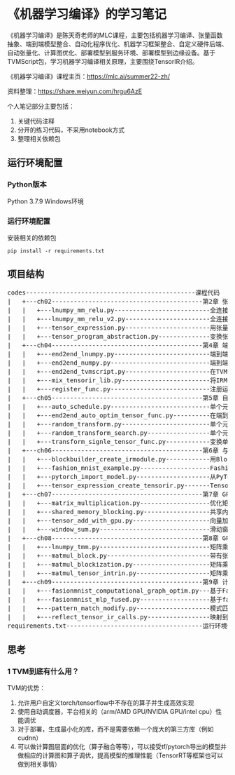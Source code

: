 # 《机器学习编译》的学习笔记

《机器学习编译》是陈天奇老师的MLC课程，主要包括机器学习编译、张量函数抽象、端到端模型整合、自动化程序优化、机器学习框架整合、自定义硬件后端、自动张量化、计算图优化、部署模型到服务环境、部署模型到边缘设备。基于TVMScript包，学习机器学习编译相关原理，主要围绕TensorIR介绍。

《机器学习编译》课程主页：https://mlc.ai/summer22-zh/

资料整理：https://share.weiyun.com/hrgu6AzE

个人笔记部分主要包括：
1. 关键代码注释
2. 分开的练习代码，不采用notebook方式
3. 整理相关依赖包

## 运行环境配置
### Python版本
Python 3.7.9 Windows环境

### 运行环境配置
安装相关的依赖包
```shell
pip install -r requirements.txt
```

## 项目结构
<pre>
codes----------------------------------------------课程代码
|   +---ch02-----------------------------------------第2章 张量程序抽象
|   |   +---lnumpy_mm_relu.py--------------------------全连接层的张量函数
|   |   +---lnumpy_mm_relu_v2.py-----------------------全连接层的张量函数V2
|   |   +---tensor_expression.py-----------------------用张量表达式生成TensorIR
|   |   +---tensor_program_abstraction.py--------------变换张量函数
|   +---ch04-----------------------------------------第4章 端到端模型整合
|   |   +---end2end_lnumpy.py--------------------------端到端模型的底层Numpy实现
|   |   +---end2end_numpy.py---------------------------端到端模型的numpy实现
|   |   +---end2end_tvmscript.py-----------------------在TVMScript中构建端到端IRModule
|   |   +---mix_tensorir_lib.py------------------------将IRModule和运行时注册的函数混合执行
|   |   +---register_func.py---------------------------注册运行时函数
|   +---ch05-----------------------------------------第5章 自动化程序优化
|   |   +---auto_schedule.py---------------------------单个元张量函数的自动调度
|   |   +---end2end_auto_optim_tensor_func.py----------在端到端模型中使用自动搜索和自动调优
|   |   +---random_transform.py------------------------单个元张量函数的随机调度变换
|   |   +---random_transform_search.py-----------------单个元张量函数的随机变换搜索
|   |   +---transform_signle_tensor_func.py------------变换单个元张量函数
|   +---ch06-----------------------------------------第6章 与机器学习框架的整合
|   |   +---blockbuilder_create_irmodule.py------------用BlockBuilder创建IRModule
|   |   +---fashion_mnist_example.py-------------------FashionMNIST例子
|   |   +---pytorch_import_model.py--------------------从PyTorch导入模型转成IRModule
|   |   +---tensor_expression_create_tensorir.py-------Tensor表达式创建TensorIR
|   +---ch07-----------------------------------------第7章 GPU 硬件加速 1
|   |   +---matrix_multiplication.py-------------------优化矩阵乘法
|   |   +---shared_memory_blocking.py------------------共享内存块
|   |   +---tensor_add_with_gpu.py---------------------向量加法的GPU加速
|   |   +---window_sum.py------------------------------滑动窗口求和(Window Sum Example)
|   +---ch08-----------------------------------------第8章 GPU 硬件加速 2
|   |   +---lnumpy_tmm.py------------------------------矩阵乘法
|   |   +---matmul_block.py----------------------------带有张量化计算的block
|   |   +---matmul_blockization.py---------------------矩阵乘法的Blockization
|   |   +---matmul_tensor_intrin.py--------------------矩阵乘法的张量化
|   +---ch09-----------------------------------------第9章 计算图优化：算子融合和内存优化
|   |   +---fasionmnist_computational_graph_optim.py---基于Fasionmnist数据集的计算图优化
|   |   +---fasionmnist_mlp_fused.py-------------------基于fasionmnist融合Linear和ReLU算子
|   |   +---pattern_match_modify.py--------------------模式匹配和改写（访问者模式）
|   |   +---reflect_tensor_ir_calls.py-----------------映射到TensorIR Calls
requirements.txt-------------------------------------运行环境依赖包
</pre>

## 思考

### 1 TVM到底有什么用？
TVM的优势：  
1. 允许用户自定义torch/tensorflow中不存在的算子并生成高效实现
2. 使用自动调度器，平台相关的（arm/AMD GPU/NVIDIA GPU/intel cpu）性能调优
3. 对于部署，生成最小化的库，而不是需要依赖一个庞大的第三方库（例如cudnn）
4. 可以做计算图层面的优化（算子融合等等），可以接受tf/pytorch导出的模型并做相应的计算图和算子调优，提高模型的推理性能（TensorRT等框架也可以做到相关事情）